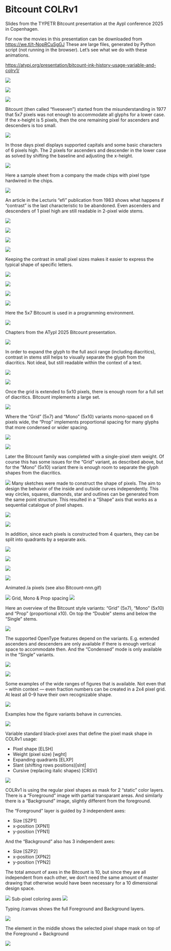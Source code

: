 # Bitcount COLRv1

Slides from the TYPETR Bitcount presentation at the AypI conference 2025 in Copenhagen.

For now the movies in this presentation can be downloaded from https://we.tl/t-NopRCuSgGJ
These are large files, generated by Python script (not running in the browser). Let’s see what we do with these animations.

https://atypi.org/presentation/bitcount-ink-history-usage-variable-and-colrv1/



![](images-COLRv1/2025-ATypI-Copenhage-Bitcount-005.003.png)

![](images-COLRv1/2025-ATypI-Copenhage-Bitcount-005.006.png)

![](images-COLRv1/2025-ATypI-Copenhage-Bitcount-005.007.png)

Bitcount (then called “fiveseven”) started from the misunderstanding in 1977 that 5x7 pixels was not enough to accommodate all glyphs for a lower case. If the x-height is 5 pixels, then the one remaining pixel for ascenders and descenders is too small. 

![](images-COLRv1/2025-ATypI-Copenhage-Bitcount-005.008.png)

In those days pixel displays supported capitals and some basic characters of 6 pixels high. The 2 pixels for ascenders and descender in the lower case as solved by shifting the baseline and adjusting the x-height. 

![](images-COLRv1/2025-ATypI-Copenhage-Bitcount-005.009.png)

Here a sample sheet from a company the made chips with pixel type hardwired in the chips. 

![](images-COLRv1/2025-ATypI-Copenhage-Bitcount-005.011.png)

An article in the Lecturis “efi” publication from 1983 shows what happens if “contrast” is the last characteristic to be abandoned. Even ascenders and descenders of 1 pixel high are still readable in 2-pixel wide stems.

![](images-COLRv1/2025-ATypI-Copenhage-Bitcount-005.012.png)

![](images-COLRv1/2025-ATypI-Copenhage-Bitcount-005.013.png)

![](images-COLRv1/2025-ATypI-Copenhage-Bitcount-005.014.png)

![](images-COLRv1/2025-ATypI-Copenhage-Bitcount-005.015.png)

Keeping the contrast in small pixel sizes makes it easier to express the typical shape of specific letters.

![](images-COLRv1/2025-ATypI-Copenhage-Bitcount-005.016.png)

![](images-COLRv1/2025-ATypI-Copenhage-Bitcount-005.017.png)

![](images-COLRv1/2025-ATypI-Copenhage-Bitcount-005.019.png)

![](images-COLRv1/2025-ATypI-Copenhage-Bitcount-005.018.png)

Here the 5x7 Bitcount is used in a programming environment. 

![](images-COLRv1/2025-ATypI-Copenhage-Bitcount-005.020.png)

Chapters from the ATypI 2025 Bitcount presentation. 

![](images-COLRv1/2025-ATypI-Copenhage-Bitcount-005.022.png)

In order to expand the glyph to the full ascii range (including diacritics), contrast in stems still helps to visually separate the glyph from the diacritics. Not ideal, but still readable within the context of a text.

![](images-COLRv1/2025-ATypI-Copenhage-Bitcount-005.025.png)

![](images-COLRv1/2025-ATypI-Copenhage-Bitcount-005.023.png)

Once the grid is extended to 5x10 pixels, there is enough room for a full set of diacritics. Bitcount implements a large set. 

![](images-COLRv1/2025-ATypI-Copenhage-Bitcount-005.026.png)

Where the “Grid” (5x7) and “Mono” (5x10) variants mono-spaced on 6 pixels wide, the “Prop” implements proportional spacing for many glyphs that more condensed or wider spacing. 

![](images-COLRv1/2025-ATypI-Copenhage-Bitcount-005.027.png)

![](images-COLRv1/2025-ATypI-Copenhage-Bitcount-005.028.png)

Later the Bitcount family was completed with a single-pixel stem weight. Of course this has some issues for the “Grid” variant, as described above, but for the “Mono” (5x10) variant there is enough room to separate the glyph shapes from the diacritics.

![](images-COLRv1/2025-ATypI-Copenhage-Bitcount-005.031.png)
Many sketches were made to construct the shape of pixels. The aim to design the behavior of the inside and outside curves independently. This way circles, squares, diamonds, star and outlines can be generated from the same point structure. This resulted in a “Shape” axis that works as a sequential catalogue of pixel shapes. 

![](images-COLRv1/2025-ATypI-Copenhage-Bitcount-005.032.png)

![](images-COLRv1/2025-ATypI-Copenhage-Bitcount-005.033.png)

In addition, since each pixels is constructed from 4 quarters, they can be split into quadrants by a separate axis. 

![](images-COLRv1/2025-ATypI-Copenhage-Bitcount-005.034.png)

![](images-COLRv1/2025-ATypI-Copenhage-Bitcount-005.035.png)

![](images-COLRv1/2025-ATypI-Copenhage-Bitcount-005.036.png)

![](images-COLRv1/2025-ATypI-Copenhage-Bitcount-005.037.png)

Animated /a pixels (see also Bitcount-nnn.gif)

![](images-COLRv1/2025-ATypI-Copenhage-Bitcount-005.038.png)
Grid, Mono & Prop spacing
![](images-COLRv1/2025-ATypI-Copenhage-Bitcount-005.039.png)

Here an overview of the Bitcount style variants: “Grid” (5x7), “Mono” (5x10) and “Prop” (proportional x10). On top the “Double” stems and below the “Single” stems.

![](images-COLRv1/2025-ATypI-Copenhage-Bitcount-005.041.png)

The supported OpenType features depend on the variants. E.g. extended ascenders and descenders are only available if there is enough vertical space to accommodate then. And the “Condensed” mode is only available in the “Single” variants. 

![](images-COLRv1/2025-ATypI-Copenhage-Bitcount-005.042.png)

![](images-COLRv1/2025-ATypI-Copenhage-Bitcount-005.043.png)

Some examples of the wide ranges of figures that is available. Not even that – within context — even fraction numbers can be created in a 2x4 pixel grid. At least all 0-9 have their own recognizable shape. 

![](images-COLRv1/2025-ATypI-Copenhage-Bitcount-005.044.png)

Examples how the figure variants behave in currencies.

![](images-COLRv1/2025-ATypI-Copenhage-Bitcount-005.065.png)

Variable standard black-pixel axes that define the pixel mask shape in COLRv1 usage:

* Pixel shape [ELSH]
* Weight (pixel size) [wght]
* Expanding quadrants [ELXP]
* Slant (shifting rows positions)[slnt]
* Cursive (replacing italic shapes) [CRSV]

![](images-COLRv1/2025-ATypI-Copenhage-Bitcount-005.069.png)

COLRv1 is using the regular pixel shapes as mask for 2 “static” color layers. There is a “Foreground” image with partial transparant areas. And similarly there is a “Background” image, slightly different from the foreground.

The “Foreground” layer is guided by 3 independent axes:

* Size [SZP1]
* x-position [XPN1]
* y-position [YPN1]
	
And the “Background” also has 3 independent axes:

* Size [SZP2]
* x-position [XPN2]
* y-position [YPN2]
	
The total amount of axes in the Bitcount is 10, but since they are all independent from each other, we don’t need the same amount of master drawing that otherwise would have been necessary for a 10 dimensional design space.

![](images-COLRv1/2025-ATypI-Copenhage-Bitcount-005.070.png)
Sub-pixel coloring axes
![](images-COLRv1/2025-ATypI-Copenhage-Bitcount-005.071.png)

Typing /canvas shows the full Foreground and Background layers.

![](images-COLRv1/2025-ATypI-Copenhage-Bitcount-005.072.png)

The element in the middle shows the selected pixel shape mask on top of the Foreground + Background

![](images-COLRv1/2025-ATypI-Copenhage-Bitcount-005.073.png)
